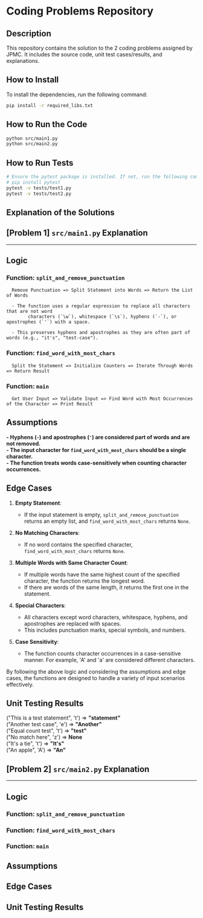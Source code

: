 # Coding Problems Repository

## Description
This repository contains the solution to the 2 coding problems assigned by JPMC. It includes the source code, unit test cases/results, and explanations.


## How to Install

To install the dependencies, run the following command:

```bash
pip install -r required_libs.txt
```

## How to Run the Code
```bash
python src/main1.py
python src/main2.py
```

## How to Run Tests
```bash
# Ensure the pytest package is installed. If not, run the following command:
# pip install pytest
pytest -v tests/test1.py
pytest -v tests/test2.py
```



## Explanation of the Solutions


## [Problem 1] `src/main1.py` Explanation
---
## Logic

### Function: `split_and_remove_punctuation`
      Remove Punctuation => Split Statement into Words => Return the List of Words
      
      - The function uses a regular expression to replace all characters that are not word 
            characters (`\w`), whitespace (`\s`), hyphens (`-`), or apostrophes (`'`) with a space.
            
      - This preserves hyphens and apostrophes as they are often part of words (e.g., "it's", "test-case").
   
### Function: `find_word_with_most_chars`
      Split the Statement => Initialize Counters => Iterate Through Words => Return Result
   
### Function: `main`
      Get User Input => Validate Input => Find Word with Most Occurrences of the Character => Print Result

## Assumptions

**- Hyphens (`-`) and apostrophes (`'`) are considered part of words and are not removed.**<br>
**- The input character for `find_word_with_most_chars` should be a single character.**<br>
**- The function treats words case-sensitively when counting character occurrences.**

## Edge Cases

1. **Empty Statement**:
      - If the input statement is empty, `split_and_remove_punctuation` returns an empty list, and `find_word_with_most_chars` returns `None`.
   
2. **No Matching Characters**:
      - If no word contains the specified character, `find_word_with_most_chars` returns `None`.
   
3. **Multiple Words with Same Character Count**:
      - If multiple words have the same highest count of the specified character, the function returns the longest word.
      - If there are words of the same length, it returns the first one in the statement.
   
4. **Special Characters**:
      - All characters except word characters, whitespace, hyphens, and apostrophes are replaced with spaces.
      - This includes punctuation marks, special symbols, and numbers.
   
5. **Case Sensitivity**:
      - The function counts character occurrences in a case-sensitive manner. For example, 'A' and 'a' are considered different characters.
   
By following the above logic and considering the assumptions and edge cases, the functions are designed to handle a variety of input scenarios effectively.


## Unit Testing Results

   ("This is a test statement", 't')  =>  **"statement"**  
   ("Another test case", 'e')  =>  **"Another"**  
   ("Equal count test", 't')  =>  **"test"**  
   ("No match here", 'z')  =>  **None**  
   ("It's a tie", 't')  =>  **"It's"**  
   ("An apple", 'A')  =>  **"An"**



## [Problem 2] `src/main2.py` Explanation
---
## Logic

### Function: `split_and_remove_punctuation`


### Function: `find_word_with_most_chars`


### Function: `main`


## Assumptions


## Edge Cases




## Unit Testing Results


